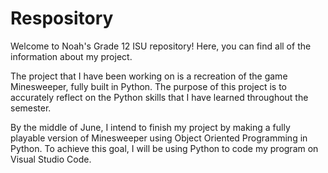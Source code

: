 # Respository
Welcome to Noah's Grade 12 ISU repository! Here, you can find all of the information about my project. 

The project that I have been working on is a recreation of the game Minesweeper, fully built in Python. The purpose of this project is to accurately reflect on the Python skills that I have learned throughout the semester. 

By the middle of June, I intend to finish my project by making a fully playable version of Minesweeper using Object Oriented Programming in Python. To achieve this goal, I will be using Python to code my program on Visual Studio Code. 
